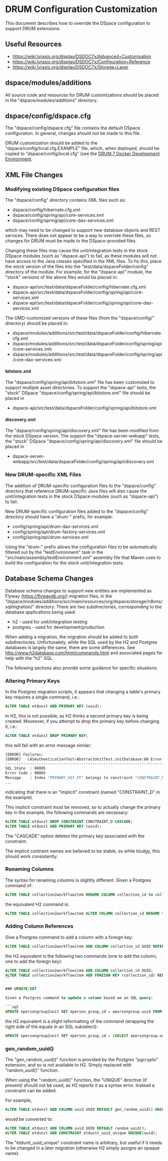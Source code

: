 # DRUM Configuration Customization

This document describes how to override the DSpace configuration to support
DRUM extensions.

## Useful Resources

* <https://wiki.lyrasis.org/display/DSDOC7x/Advanced+Customisation>
* <https://wiki.lyrasis.org/display/DSDOC7x/Configuration+Reference>
* <https://wiki.lyrasis.org/display/DSDOC7x/Storage+Layer>

## dspace/modules/additions

All source code and resources for DRUM customizations should be placed in the
"dspace/modules/additions" directory.

## dspace/config/dspace.cfg

The "dspace/config/dspace.cfg" file contains the default DSpace configuration.
In general, changes *should not* be made to this file.

DRUM customization should be added to the "dspace/config/local.cfg.EXAMPLE"
file, which, when deployed, should be copied to "dspace/config/local.cfg" (see
the [DRUM 7 Docker Development Environment](Drum7DockerDevelopmentEnvironment.md).

## XML File Changes

### Modifying existing DSpace configuration files

The "dspace/config" directory contains XML files such as:

* dspace/config/hibernate.cfg.xml
* dspace/config/spring/api/core-services.xml
* dspace/config/spring/api/core-dao-services.xml

which may need to be changed to support new database objects and REST services.
There does not appear to be a way to override these files, so changes for DRUM
must be made to the DSpace-provided files.

Changing these files may cause the unit/integration tests in the stock DSpace
modules (such as "dspace-api") to fail, as these modules will not have access
to the Java classes specified in the XML files. To fix this, place the
*stock* version of the files into the "test/data/dspaceFolder/config" directory
of the module. For example, for the "dspace-api" module, the "stock" versions
of the above files would be placed in:

* dspace-api/src/test/data/dspaceFolder/config/hibernate.cfg.xml
* dspace-api/src/test/data/dspaceFolder/config/spring/api/core-services.xml
* dspace-api/src/test/data/dspaceFolder/config/spring/api/core-dao-services.xml

The UMD-customized versions of these files (from the "dspace/config/" directory)
should be placed in:

* dspace/modules/additions/src/test/data/dspaceFolder/config/hibernate.cfg.xml
* dspace/modules/additions/src/test/data/dspaceFolder/config/spring/api/core-services.xml
* dspace/modules/additions/src/test/data/dspaceFolder/config/spring/api/core-dao-services.xml

#### bitstore.xml

The "dspace/config/spring/api/bitstore.xml" file has been customized to
support multiple asset directories. To support the "dspace-api" tests,
the "stock" DSpace "dspace/config/spring/api/bitstore.xml" file should be
placed in

* dspace-api/src/test/data/dspaceFolder/config/spring/api/bitstore.xml

#### discovery.xml

The "dspace/config/spring/api/discovery.xml" file has been modified from the
stock DSpace version. The support the "dspace-server-webapp" tests, the
"stock" DSpace "dspace/config/spring/api/discovery.xml" file should be placed in

* dspace-server-webapp/src/test/data/dspaceFolder/config/spring/api/discovery.xml

### New DRUM-specific XML Files

The addition of DRUM-specific configuration files to the "dspace/config"
directory that reference DRUM-specific Java files will also cause the
unit/integration tests in the stock DSpace modules (such as "dspace-api") to
fail.

New DRUM-specific configuration files added to the "dspace/config" directory
should have a "drum-" prefix, for example:

* config/spring/api/drum-dao-services.xml
* config/spring/api/drum-factory-services.xml
* config/spring/api/drum-services.xml

Using the "drum-" prefix allows the configuration files to be automatically
filtered out by the "testEnvironment" task in the
"src/main/assembly/testEnvironment.xml" assembly file that Maven uses to
build the configuration for the stock unit/integration tests.

## Database Schema Changes

Database schema changes to support new entities are implemented as Flyway
(<https://flywaydb.org/>) migration files, in the
"dspace/modules/additions/src/main/resources/org/dspace/storage/rdbms/sqlmigration/"
directory. There are two subdirectories, corresponding to the database
applications being used:

* h2 - used for unit/integration testing
* postgres - used for development/production

When adding a migration, the migration should be added to *both* subdirectories.
Unfortunately, while the SQL used by the H2 and Postgres databases is largely
the same, there are some differences. See
<http://www.h2database.com/html/commands.html> and associated pages for help
with the "h2" SQL.

The following sections also provide some guidance for specific situations.

### Altering Primary Keys

In the Postgres migration scripts, it appears that changing a table's primary
key requires a single command, i.e.:

```sql
ALTER TABLE etdunit ADD PRIMARY KEY (uuid);
```

In H2, this is not possible, as H2 thinks a second primary key is being created.
Moveover, if you attempt to drop the primary key before changing it, i.e.:

```sql
ALTER TABLE etdunit DROP PRIMARY KEY;
```

this will fail with an error message similar:

```bash
[ERROR] Failures:
[ERROR]   CASAuthenticationTest>AbstractUnitTest.initDatabase:80 Error initializing database: Flyway migration error occurred: Migration V6.2_2018.04.05__drum-0_LIBDRUM-511_hibernate_migration_of_customization.sql failed
---------------------------------------------------------------------------------------------
SQL State  : 90085
Error Code : 90085
Message    : Index "PRIMARY_KEY_FF" belongs to constraint "CONSTRAINT_D"; SQL statement:
...
```

indicating that there is an "implicit" constraint (named "CONSTRAINT_D" in
the example).

This implicit constraint must be removed, so to actually change the primary key
in the example, the following commands are necessary:

```sql
ALTER TABLE etdunit DROP CONSTRAINT CONSTRAINT_D CASCADE;
ALTER TABLE etdunit ADD PRIMARY KEY (uuid);
```

The "CASCADE" option deletes the primary key associated with the constraint.

The implicit contraint names are believed to be stable, so while kludgy, this
should work consistently.

### Renaming Columns

The syntax for renaming columns is slightly different. Given a Postgres command
of:

```sql
ALTER TABLE collection2workflowitem RENAME COLUMN collection_id to collection_legacy_id;
```

the equivalent H2 command is:

```sql
ALTER TABLE collection2workflowitem ALTER COLUMN collection_id RENAME to collection_legacy_id;
```

### Adding Column References

Give a Postgres command to add a column with a foreign key:

```sql
ALTER TABLE collection2workflowitem ADD COLUMN collection_id UUID REFERENCES Collection(uuid);
```

the H2 equivalent is the following two commands (one to add the column, one to
add the foreign key):

```sql
ALTER TABLE collection2workflowitem ADD COLUMN collection_id UUID;
ALTER TABLE collection2workflowitem ADD FOREIGN KEY (collection_id) REFERENCES Collection(uuid);
``

### UPDATE/SET

Given a Postgres command to update a column based on an SQL query:

```sql
UPDATE epersongroup2unit SET eperson_group_id = epersongroup.uuid FROM epersongroup WHERE epersongroup2unit.eperson_group_legacy_id = epersongroup.eperson_group_id;
```

the H2 equivalent is a slight reformatting of the command (wrapping the right
side of the equals in an SQL subselect):

```sql
UPDATE epersongroup2unit SET eperson_group_id = (SELECT epersongroup.uuid FROM epersongroup WHERE epersongroup2unit.eperson_group_legacy_id = epersongroup.eperson_group_id);
```

### gen_random_uuid()

The "gen_random_uuid()" function is provided by the Postgres "pgcrypto"
extension, and so is not available to H2. Simply replaced with "random_uuid()"
function.

When using the "random_uuid()" function, the "UNIQUE" directive (if present)
should not be used, as H2 reports it as a syntax error. Instead a constraint
can be added.

For example,

```sql
ALTER TABLE etdunit ADD COLUMN uuid UUID DEFAULT gen_random_uuid() UNIQUE;
```

would be converted to:

```sql
ALTER TABLE etdunit ADD COLUMN uuid UUID DEFAULT random_uuid();
ALTER TABLE etdunit ADD CONSTRAINT etdunit_uuid_unique UNIQUE(uuid);
```

The "etdunit_uuid_unique" constraint name is arbitrary, but useful if it needs
to be changed in a later migration (otherwise H2 simply assigns an opaque name).
